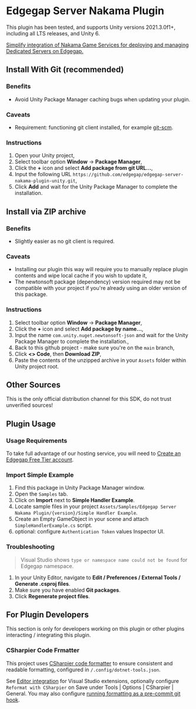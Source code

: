 # Edgegap Server Nakama Plugin

This plugin has been tested, and supports Unity versions 2021.3.0f1+, including all LTS releases, and Unity 6.

[Simplify integration of Nakama Game Services for deploying and managing Dedicated Servers on Edgegap.](https://github.com/edgegap/nakama-edgegap)

## Install With Git (recommended)

### Benefits

- Avoid Unity Package Manager caching bugs when updating your plugin.

### Caveats

- Requirement: functioning git client installed, for example [git-scm](https://git-scm.com/).

### Instructions

1. Open your Unity project,
2. Select toolbar option **Window** -> **Package Manager**,
3. Click the **+** icon and select **Add package from git URL...**,
4. Input the following URL `https://github.com/edgegap/edgegap-server-nakama-plugin-unity.git`,
5. Click **Add** and wait for the Unity Package Manager to complete the installation.

## Install via ZIP archive

### Benefits

- Slightly easier as no git client is required.

### Caveats

- Installing our plugin this way will require you to manually replace plugin contents and wipe local cache if you wish to update it,
- The newtonsoft package (dependency) version required may not be compatible with your project if you're already using an older version of this package.

### Instructions

1. Select toolbar option **Window** -> **Package Manager**,
2. Click the **+** icon and select **Add package by name...**,
3. Input the name `com.unity.nuget.newtonsoft-json` and wait for the Unity Package Manager to complete the installation.,
4. Back to this github project - make sure you're on the `main` branch,
5. Click **<> Code**, then **Download ZIP**,
6. Paste the contents of the unzipped archive in your `Assets` folder within Unity project root.

## Other Sources

This is the only official distribution channel for this SDK, do not trust unverified sources!

## Plugin Usage

### Usage Requirements

To take full advantage of our hosting service, you will need to [Create an Edgegap Free Tier account](https://app.edgegap.com/auth/register).

### Import Simple Example

1. Find this package in Unity Package Manager window.
2. Open the `Samples` tab.
3. Click on **Import** next to **Simple Handler Example**.
4. Locate sample files in your project `Assets/Samples/Edgegap Server Nakama Plugin/{version}/Simple Handler Example`.
5. Create an Empty GameObject in your scene and attach `SimpleHandlerExample.cs` script.
6. optional: configure `Authentication Token` values Inspector UI.

### Troubleshooting

> Visual Studio shows `type or namespace name could not be found` for Edgegap namespace.

1. In your Unity Editor, navigate to **Edit / Preferences / External Tools / Generate .csproj files**.
2. Make sure you have enabled **Git packages**.
3. Click **Regenerate project files**.

## For Plugin Developers

This section is only for developers working on this plugin or other plugins interacting / integrating this plugin.

### CSharpier Code Frmatter

This project uses [CSharpier code formatter](https://csharpier.com/) to ensure consistent and readable formatting, configured in `/.config/dotnet-tools.json`.

See [Editor integration](https://csharpier.com/docs/Editors) for Visual Studio extensions, optionally configure `Reformat with CSharpier` on Save under Tools | Options | CSharpier | General. You may also configure [running formatting as a pre-commit git hook](https://csharpier.com/docs/Pre-commit).
